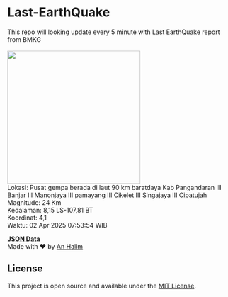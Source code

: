 # Last-EarthQuake
This repo will looking update every 5 minute with Last EarthQuake report from BMKG
<br>
<br>
<img src="undefined" width="300"/>
<br>
Lokasi: Pusat gempa berada di laut 90 km baratdaya Kab Pangandaran  III Banjar III Manonjaya III pamayang III Cikelet III Singajaya III Cipatujah <br>
Magnitude: 24 Km <br>
Kedalaman: 8,15 LS-107,81 BT <br>
Koordinat: 4,1 <br>
Waktu: 02 Apr 2025 07:53:54 WIB <br>

<a href="./data/data.json">**JSON Data**</a>
<br>
Made with ❤️ by <a href="https://github.com/an-halim">An Halim</a>
## License

This project is open source and available under the [MIT License](LICENSE).
